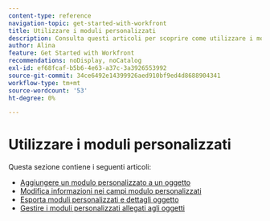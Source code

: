 ```yaml
---
content-type: reference
navigation-topic: get-started-with-workfront
title: Utilizzare i moduli personalizzati
description: Consulta questi articoli per scoprire come utilizzare i moduli personalizzati in Adobe Workfront.
author: Alina
feature: Get Started with Workfront
recommendations: noDisplay, noCatalog
exl-id: ef68fcaf-b5b6-4e63-a37c-3a3926553992
source-git-commit: 34ce6492e14399926aed910bf9ed4d8688904341
workflow-type: tm+mt
source-wordcount: '53'
ht-degree: 0%

---
```


# Utilizzare i moduli personalizzati

Questa sezione contiene i seguenti articoli:

* [Aggiungere un modulo personalizzato a un oggetto](../../workfront-basics/work-with-custom-forms/add-a-custom-form-to-an-object.md)
* [Modifica informazioni nei campi modulo personalizzati](../../workfront-basics/work-with-custom-forms/edit-custom-forms.md)
* [Esporta moduli personalizzati e dettagli oggetto](../../workfront-basics/work-with-custom-forms/export-custom-forms-details.md)
* [Gestire i moduli personalizzati allegati agli oggetti](../../workfront-basics/work-with-custom-forms/manage-custom-forms-attached-to-objects.md)
